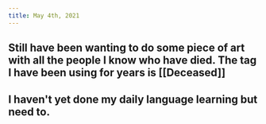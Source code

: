 ```yaml
---
title: May 4th, 2021
---
```


## Still have been wanting to do some piece of art with all the people I know who have died. The tag I have been using for years is [[Deceased]]
## I haven't yet done my daily language learning but need to.
